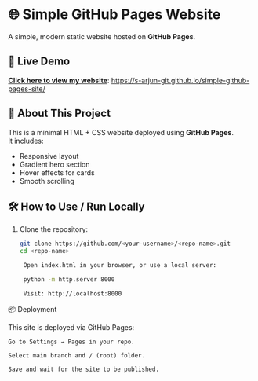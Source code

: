 # 🌐 Simple GitHub Pages Website

A simple, modern static website hosted on **GitHub Pages**.

## 🚀 Live Demo
[**Click here to view my website**][def]: https://s-arjun-git.github.io/simple-github-pages-site/

## 📄 About This Project
This is a minimal HTML + CSS website deployed using **GitHub Pages**.  
It includes:
- Responsive layout
- Gradient hero section
- Hover effects for cards
- Smooth scrolling

## 🛠️ How to Use / Run Locally
1. Clone the repository:
   ```bash
   git clone https://github.com/<your-username>/<repo-name>.git
   cd <repo-name>

    Open index.html in your browser, or use a local server:

    python -m http.server 8000

    Visit: http://localhost:8000

📦 Deployment

This site is deployed via GitHub Pages:

    Go to Settings → Pages in your repo.

    Select main branch and / (root) folder.

    Save and wait for the site to be published.

[def]: https://s-arjun-git.github.io/simple-github-pages-site/